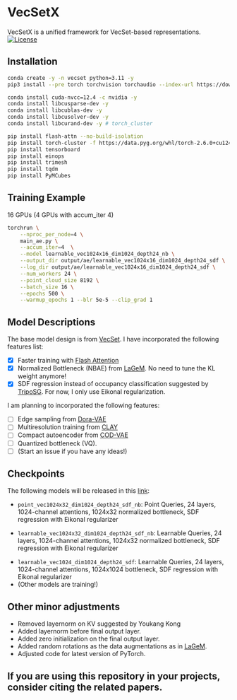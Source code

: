 # VecSetX
VecSetX is a unified framework for VecSet-based representations.
[![License](https://img.shields.io/badge/License-MIT-blue.svg)](https://opensource.org/licenses/MIT)

## Installation
```bash
conda create -y -n vecset python=3.11 -y
pip3 install --pre torch torchvision torchaudio --index-url https://download.pytorch.org/whl/nightly/cu124

conda install cuda-nvcc=12.4 -c nvidia -y
conda install libcusparse-dev -y
conda install libcublas-dev -y
conda install libcusolver-dev -y
conda install libcurand-dev -y # torch_cluster

pip install flash-attn --no-build-isolation
pip install torch-cluster -f https://data.pyg.org/whl/torch-2.6.0+cu124.html
pip install tensorboard
pip install einops
pip install trimesh
pip install tqdm
pip install PyMCubes
```

## Training Example
16 GPUs (4 GPUs with accum_iter 4)
```bash
torchrun \
    --nproc_per_node=4 \
    main_ae.py \
    --accum_iter=4  \
    --model learnable_vec1024x16_dim1024_depth24_nb \
    --output_dir output/ae/learnable_vec1024x16_dim1024_depth24_sdf \
    --log_dir output/ae/learnable_vec1024x16_dim1024_depth24_sdf \
    --num_workers 24 \
    --point_cloud_size 8192 \
    --batch_size 16 \
    --epochs 500 \
    --warmup_epochs 1 --blr 5e-5 --clip_grad 1
```

## Model Descriptions
The base model design is from [VecSet](https://arxiv.org/abs/2301.11445).
I have incorporated the following features list:
- [x] Faster training with [Flash Attention](https://github.com/Dao-AILab/flash-attention)
- [x] Normalized Bottleneck (NBAE) from [LaGeM](https://arxiv.org/abs/2410.01295). No need to tune the KL weight anymore!
- [x] SDF regression instead of occupancy classification suggested by [TripoSG](https://arxiv.org/abs/2502.06608). For now, I only use Eikonal regularization.

I am planning to incorporated the following features:
- [ ] Edge sampling from [Dora-VAE](https://arxiv.org/abs/2412.17808)
- [ ] Multiresolution training from [CLAY](https://arxiv.org/abs/2406.13897)
- [ ] Compact autoencoder from [COD-VAE](https://arxiv.org/abs/2503.08737)
- [ ] Quantized bottleneck (VQ).
- [ ] (Start an issue if you have any ideas!)

## Checkpoints
The following models will be released in this [link](https://huggingface.co/Zbalpha/VecSetX):
- `point_vec1024x32_dim1024_depth24_sdf_nb`: Point Queries, 24 layers, 1024-channel attentions, 1024x32 normalized bottleneck, SDF regression with Eikonal regularizer
<!-- - `point_vec1024x16_dim1024_depth24_sdf_nb`: Point Queries, 24 layers, 1024-channel attentions, 1024x16 normalized bottleneck, SDF regression with Eikonal regularizer -->
- `learnable_vec1024x32_dim1024_depth24_sdf_nb`: Learnable Queries, 24 layers, 1024-channel attentions, 1024x32 normalized bottleneck, SDF regression with Eikonal regularizer
<!-- - `learnable_vec1024x16_dim1024_depth24_sdf_nb`: Learnable Queries, 24 layers, 1024-channel attentions, 1024x16 normalized bottleneck, SDF regression with Eikonal regularizer -->
- `learnable_vec1024_dim1024_depth24_sdf`: Learnable Queries, 24 layers, 1024-channel attentions, 1024x1024 bottleneck, SDF regression with Eikonal regularizer
- (Other models are training!)

## Other minor adjustments
- Removed layernorm on KV suggested by Youkang Kong
- Added layernorm before final output layer.
- Added zero initialization on the final output layer.
- Added random rotations as the data augmentations as in [LaGeM](https://arxiv.org/abs/2410.01295).
- Adjusted code for latest version of PyTorch.

## If you are using this repository in your projects, consider citing the related papers.